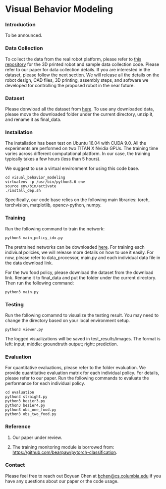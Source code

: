 
# Visual Behavior Modeling

### Introduction

To be announced.

### Data Collection

To collect the data from the real robot platform, please refer to [this repository](http://www.cs.columbia.edu/~bchen/) for the 3D printed robot and sample data collection code. Please refer to our paper for data collection details. If you are interested in the dataset, please follow the next section. We will release all the details on the robot design, CAD files, 3D printing, assembly steps, and software we developed for controlling the proposed robot in the near future.

### Dataset

Please donwload all the dataset from [here](https://drive.google.com/open?id=1YGiw69bvYr4B-_ReDPGQa86zm9rjsM84). To use any downloaded data, please move the downloaded folder under the current directory, unzip it, and rename it as final_data.


### Installation

The installation has been test on Ubuntu 16.04 with CUDA 9.0. All the experiments are performed on two TITAN X Nvidia GPUs. The training time varies across different computational platform. In our case, the training typically takes a few hours (less than 5 hours).

We suggest to use a virtual environment for using this code base.
```
cd visual_behavior_modeling
virtualenv -p /usr/bin/python3.6 env
source env/bin/activate
./install_dep.sh
```
Specifically, our code base relies on the following main libraries: torch, torchvision, matplotlib, opencv-python, numpy.

### Training

Run the following command to train the network:
```
python3 main_policy_idx.py
```

The pretrained networks can be downloaded [here](http://www.cs.columbia.edu/~bchen/). For training each indiviual policies, we will release more details on how to use it easily. For now, please refer to data_processor, main.py and each individual data file in the data download link.

For the two food policy, please download the dataset from the download link. Rename it to final_data and put the folder under the current directory. Then run the following command:
```
python3 main.py
```

### Testing

Run the following comamnd to visualize the testing result. You may need to change the directory based on your local environment setup.
```
python3 viewer.py
```
The logged visualizations will be saved in test_results/images. The format is left: input; middle: groundtruth output; right: prediction.

### Evaluation

For quantitative evaluations, please refer to the folder evaluation. We provide quantitative evaluation matrix for each individual policy. For details, please refer to our paper. Run the following commands to evaluate the performance for each individual policy.
```
cd evaluation
python3 straight.py
python3 bezier3.py
python3 bezier4.py
python3 obs_one_food.py
python3 obs_two_food.py
```

### Reference

1. Our paper under review.

2. The training monitoring module is borrowed from: https://github.com/bearpaw/pytorch-classification.

### Contact

Please feel free to reach out Boyuan Chen at bchen@cs.columbia.edu if you have any questions about our paper or the code usage.
